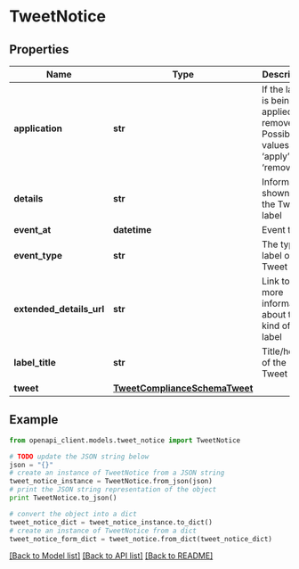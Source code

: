 # TweetNotice


## Properties
Name | Type | Description | Notes
------------ | ------------- | ------------- | -------------
**application** | **str** | If the label is being applied or removed. Possible values are ‘apply’ or ‘remove’. | 
**details** | **str** | Information shown on the Tweet label | [optional] 
**event_at** | **datetime** | Event time. | 
**event_type** | **str** | The type of label on the Tweet | 
**extended_details_url** | **str** | Link to more information about this kind of label | [optional] 
**label_title** | **str** | Title/header of the Tweet label | [optional] 
**tweet** | [**TweetComplianceSchemaTweet**](TweetComplianceSchemaTweet.md) |  | 

## Example

```python
from openapi_client.models.tweet_notice import TweetNotice

# TODO update the JSON string below
json = "{}"
# create an instance of TweetNotice from a JSON string
tweet_notice_instance = TweetNotice.from_json(json)
# print the JSON string representation of the object
print TweetNotice.to_json()

# convert the object into a dict
tweet_notice_dict = tweet_notice_instance.to_dict()
# create an instance of TweetNotice from a dict
tweet_notice_form_dict = tweet_notice.from_dict(tweet_notice_dict)
```
[[Back to Model list]](../README.md#documentation-for-models) [[Back to API list]](../README.md#documentation-for-api-endpoints) [[Back to README]](../README.md)



